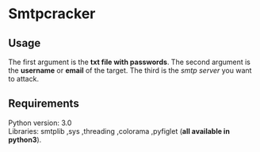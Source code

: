 # Smtpcracker
## Usage
The first argument is the **txt file with passwords**.
The second argument is the **username** or **email** of the target.
The third is the *smtp server* you want to attack.
## Requirements
Python version: 3.0                                                                                                                                                                      
Libraries: smtplib ,sys ,threading ,colorama ,pyfiglet (**all available in python3**).
